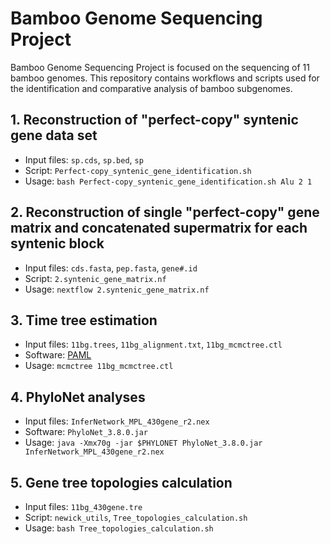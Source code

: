 # Bamboo Genome Sequencing Project

Bamboo Genome Sequencing Project is focused on the sequencing of 11 bamboo genomes. 
This repository contains workflows and scripts used for the identification and comparative analysis of bamboo subgenomes.

## 1. Reconstruction of "perfect-copy" syntenic gene data set

   - Input files: `sp.cds`, `sp.bed`, `sp`
   - Script: `Perfect-copy_syntenic_gene_identification.sh`
   - Usage: `bash Perfect-copy_syntenic_gene_identification.sh Alu 2 1`

## 2. Reconstruction of single "perfect-copy" gene matrix and concatenated supermatrix for each syntenic block

   - Input files: `cds.fasta`, `pep.fasta`, `gene#.id`
   - Script: `2.syntenic_gene_matrix.nf`
   - Usage: `nextflow 2.syntenic_gene_matrix.nf`

## 3. Time tree estimation

   - Input files: `11bg.trees`, `11bg_alignment.txt`, `11bg_mcmctree.ctl`
   - Software: [PAML](http://abacus.gene.ucl.ac.uk/software/paml.html)
   - Usage: `mcmctree 11bg_mcmctree.ctl`

## 4. PhyloNet analyses

   - Input files: `InferNetwork_MPL_430gene_r2.nex`
   - Software: `PhyloNet_3.8.0.jar`
   - Usage: `java -Xmx70g -jar $PHYLONET PhyloNet_3.8.0.jar InferNetwork_MPL_430gene_r2.nex`

## 5. Gene tree topologies calculation

   - Input files: `11bg_430gene.tre`
   - Script: `newick_utils`, `Tree_topologies_calculation.sh`
   - Usage: `bash Tree_topologies_calculation.sh`


